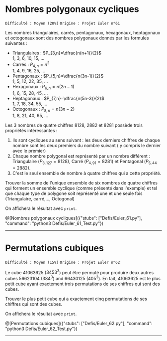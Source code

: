 # Nombres polygonaux cycliques
`Difficulté : Moyen (20%)`
`Origine : Projet Euler n°61`

Les nombres triangulaires, carrés, pentagonaux, hexagonaux, heptagonaux et octogonaux sont des nombres polygonaux donnés par les formules suivantes :

- Triangulaires : $`P_{3,n}=\dfrac{n(n+1)}{2}`$     
1, 3, 6, 10, 15, ...
- Carrés : $`P_{4,n}=n^2`$                          
1, 4, 9, 16, 25, ...
- Pentagonaux : $`P_{5,n}=\dfrac{n(3n-1)}{2}`$      
1, 5, 12, 22, 35, ...
- Hexagonaux : $`P_{6,n}=n(2n-1)`$                  
1, 6, 15, 28, 45, ...
- Heptagonaux : $`P_{7,n}=\dfrac{n(5n-3)}{2}`$      
1, 7, 18, 34, 55, ...
- Octogonaux : $`P_{8,n}=n(3n-2)`$                  
1, 8, 21, 40, 65, ...

Les 3 nombres de quatre chiffres 8128, 2882 et 8281 possède trois propriétés intéressantes :
1. Ils sont cycliques au sens suivant : les deux derniers chiffres de chaque nombre sont les deux premiers du nombre suivant ( y compris le dernier avec le premier)
2. Chaque nombre polygonal est représenté par un nombre différent : Triangulaire ($`P_{3,127}=8128`$), Carré ($`P_{4,91}=8281`$) et Pentagonal ($`P_{5,44}=2882`$).
3. C'est le seul ensemble de nombre à quatre chiffres qui a cette propriété.

Trouver la somme de l'unique ensemble de six nombres de quatre chiffres qui forment un ensemble cyclique (comme présenté dans l'exemple) et tel que chaque type de polygone soit représenté une et une seule fois (Triangulaire, carré,..., Octogonal)

On affichera le résultat avec `print`.

@[Nombres polygonaux cycliques]({"stubs": ["Defis/Euler_61.py"], "command": "python3 Defis/Euler_61_Test.py"})

---

# Permutations cubiques
`Difficulté : Moyen (15%)`
`Origine : Projet Euler n°62`

Le cube 41063625 ($`3453^3`$) peut être permuté pour produire deux autres cubes 56623104 ($`384^3`$) and 66430125 ($`405^3`$). En fait, 41063625 est le plus petit cube ayant exactement trois permutations de ses chiffres qui sont des cubes.

Trouver le plus petit cube qui a exactement cinq permutations de ses chiffres qui sont des cubes.

On affichera le résultat avec `print`.

@[Permutations cubiques]({"stubs": ["Defis/Euler_62.py"], "command": "python3 Defis/Euler_62_Test.py"})

---
